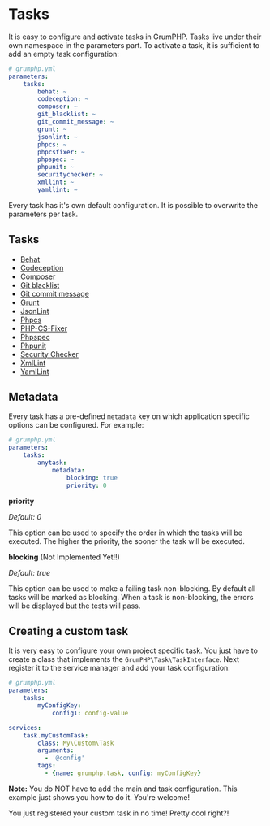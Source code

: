 # Tasks
It is easy to configure and activate tasks in GrumPHP.
Tasks live under their own namespace in the parameters part.
To activate a task, it is sufficient to add an empty task configuration:

```yaml
# grumphp.yml
parameters:
    tasks:
        behat: ~
        codeception: ~
        composer: ~
        git_blacklist: ~
        git_commit_message: ~
        grunt: ~
        jsonlint: ~
        phpcs: ~
        phpcsfixer: ~
        phpspec: ~
        phpunit: ~
        securitychecker: ~
        xmllint: ~
        yamllint: ~
```

Every task has it's own default configuration. It is possible to overwrite the parameters per task.

## Tasks

- [Behat](tasks/behat.md)
- [Codeception](tasks/codeception.md)
- [Composer](tasks/composer.md)
- [Git blacklist](tasks/git_blacklist.md)
- [Git commit message](tasks/git_commit_message.md)
- [Grunt](tasks/grunt.md)
- [JsonLint](tasks/jsonlint.md)
- [Phpcs](tasks/phpcs.md)
- [PHP-CS-Fixer](tasks/php_cs_fixer.md)
- [Phpspec](tasks/phpspec.md)
- [Phpunit](tasks/phpunit.md)
- [Security Checker](tasks/security_checker.md)
- [XmlLint](tasks/xmllint.md)
- [YamlLint](tasks/yamllint.md)

## Metadata

Every task has a pre-defined `metadata` key on which application specific options can be configured. 
For example:

```yaml
# grumphp.yml
parameters:
    tasks:
        anytask:
            metadata:
                blocking: true
                priority: 0
```

**priority**

*Default: 0*

This option can be used to specify the order in which the tasks will be executed.
The higher the priority, the sooner the task will be executed.


**blocking** (Not Implemented Yet!!)

*Default: true*

This option can be used to make a failing task non-blocking. 
By default all tasks will be marked as blocking.
When a task is non-blocking, the errors will be displayed but the tests will pass.


## Creating a custom task

It is very easy to configure your own project specific task.
You just have to create a class that implements the `GrumPHP\Task\TaskInterface`.
Next register it to the service manager and add your task configuration:

```yaml
# grumphp.yml
parameters:
    tasks:
        myConfigKey:
            config1: config-value

services:
    task.myCustomTask:
        class: My\Custom\Task
        arguments:
          - '@config'
        tags:
          - {name: grumphp.task, config: myConfigKey}
```

**Note:** You do NOT have to add the main and task configuration. This example just shows you how to do it.
You're welcome!

You just registered your custom task in no time! Pretty cool right?!
